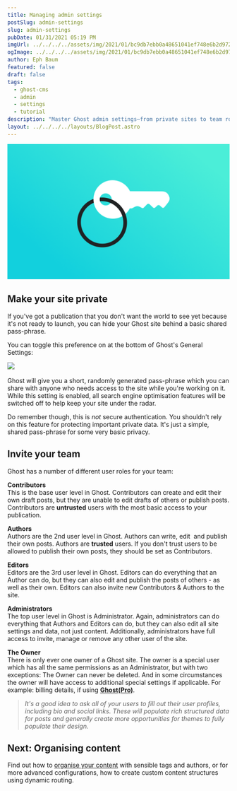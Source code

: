 ```yaml
---
title: Managing admin settings
postSlug: admin-settings
slug: admin-settings
pubDate: 01/31/2021 05:19 PM
imgUrl: ../../../../assets/img/2021/01/bc9db7ebb0a48651041ef748e6b2d972cd9261af.png
ogImage: ../../../../assets/img/2021/01/bc9db7ebb0a48651041ef748e6b2d972cd9261af.png
author: Eph Baum
featured: false
draft: false
tags:
  - ghost-cms
  - admin
  - settings
  - tutorial
description: "Master Ghost admin settings—from private sites to team roles and user permissions. A complete guide to managing Contributors, Authors, Editors, and Administrators, plus how to keep your site secure while building your publishing team."
layout: ../../../../layouts/BlogPost.astro
---
```


![Featured Image](../../../../assets/img/2021/01/bc9db7ebb0a48651041ef748e6b2d972cd9261af.png)

Make your site private
----------------------

If you've got a publication that you don't want the world to see yet because it's not ready to launch, you can hide your Ghost site behind a basic shared pass-phrase.

You can toggle this preference on at the bottom of Ghost's General Settings:

![](https://static.ghost.org/v1.0.0/images/private.png)

Ghost will give you a short, randomly generated pass-phrase which you can share with anyone who needs access to the site while you're working on it. While this setting is enabled, all search engine optimisation features will be switched off to help keep your site under the radar.

Do remember though, this is _not_ secure authentication. You shouldn't rely on this feature for protecting important private data. It's just a simple, shared pass-phrase for some very basic privacy.

Invite your team
----------------

Ghost has a number of different user roles for your team:

**Contributors**  
This is the base user level in Ghost. Contributors can create and edit their own draft posts, but they are unable to edit drafts of others or publish posts. Contributors are **untrusted** users with the most basic access to your publication.

**Authors**  
Authors are the 2nd user level in Ghost. Authors can write, edit  and publish their own posts. Authors are **trusted** users. If you don't trust users to be allowed to publish their own posts, they should be set as Contributors.

**Editors**  
Editors are the 3rd user level in Ghost. Editors can do everything that an Author can do, but they can also edit and publish the posts of others - as well as their own. Editors can also invite new Contributors & Authors to the site.

**Administrators**  
The top user level in Ghost is Administrator. Again, administrators can do everything that Authors and Editors can do, but they can also edit all site settings and data, not just content. Additionally, administrators have full access to invite, manage or remove any other user of the site.  
  
**The Owner**  
There is only ever one owner of a Ghost site. The owner is a special user which has all the same permissions as an Administrator, but with two exceptions: The Owner can never be deleted. And in some circumstances the owner will have access to additional special settings if applicable. For example: billing details, if using [**Ghost(Pro)**](https://ghost.org/pricing/).

> _It's a good idea to ask all of your users to fill out their user profiles, including bio and social links. These will populate rich structured data for posts and generally create more opportunities for themes to fully populate their design._

Next: Organising content
------------------------

Find out how to [organise your content](__GHOST_URL__/organising-content/) with sensible tags and authors, or for more advanced configurations, how to create custom content structures using dynamic routing.
